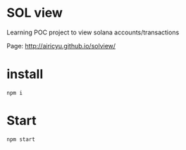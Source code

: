 # SOL view

Learning POC project to view solana accounts/transactions

Page: http://airicyu.github.io/solview/

# install

`npm i`

# Start

`npm start`
